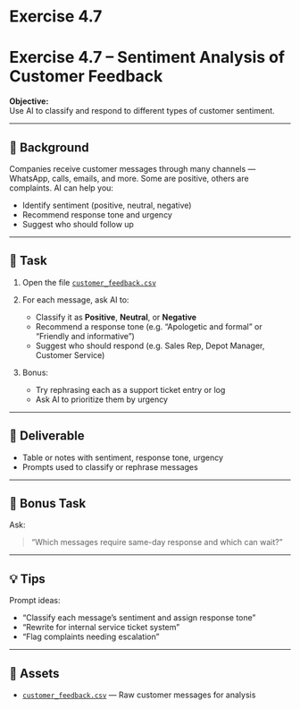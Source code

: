 # Exercise 4.7

# Exercise 4.7 – Sentiment Analysis of Customer Feedback

**Objective:**  
Use AI to classify and respond to different types of customer sentiment.

---

## 🧠 Background

Companies receive customer messages through many channels — WhatsApp, calls, emails, and more. Some are positive, others are complaints. AI can help you:
- Identify sentiment (positive, neutral, negative)
- Recommend response tone and urgency
- Suggest who should follow up

---

## 📝 Task

1. Open the file [`customer_feedback.csv`](assets/customer_feedback.csv)
2. For each message, ask AI to:
   - Classify it as **Positive**, **Neutral**, or **Negative**
   - Recommend a response tone (e.g. “Apologetic and formal” or “Friendly and informative”)
   - Suggest who should respond (e.g. Sales Rep, Depot Manager, Customer Service)

3. Bonus:
   - Try rephrasing each as a support ticket entry or log
   - Ask AI to prioritize them by urgency

---

## 🎯 Deliverable

- Table or notes with sentiment, response tone, urgency
- Prompts used to classify or rephrase messages

---

## 🔁 Bonus Task

Ask:
> “Which messages require same-day response and which can wait?”

---

## 💡 Tips

Prompt ideas:
- “Classify each message’s sentiment and assign response tone”
- “Rewrite for internal service ticket system”
- “Flag complaints needing escalation”

---

## 📁 Assets

- [`customer_feedback.csv`](assets/customer_feedback.csv) — Raw customer messages for analysis
